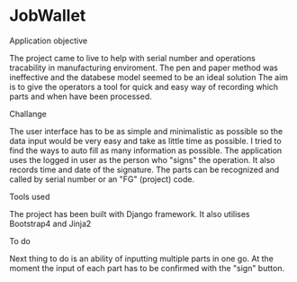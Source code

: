 # JobWallet
 

Application objective

The project came to live to help with serial number and operations tracability in manufacturing enviroment. The pen and paper method was ineffective and the databese model seemed to be an ideal solution
The aim is to give the operators a tool for quick and easy way of recording which parts and when have been processed.


Challange

The user interface has to be as simple and minimalistic as possible so the data input would be very easy and take as little time as possible.
I tried to find the ways to auto fill as many information as possible. The application uses the logged in user as the person who "signs" the operation.
It also records time and date of the signature.
The parts can be recognized and called by serial number or an "FG" (project) code.



Tools used

The project has been built with Django framework.
It also utilises Bootstrap4 and Jinja2

To do

Next thing to do is an ability of inputting multiple parts in one go. At the moment the input of each part has to be confirmed with the "sign" button.
 
